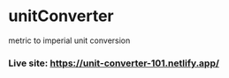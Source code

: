 # unitConverter
metric to imperial unit conversion

### Live site: https://unit-converter-101.netlify.app/

